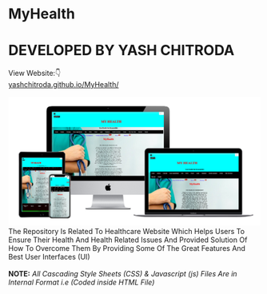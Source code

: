 # MyHealth
# DEVELOPED BY YASH CHITRODA
View Website:👇 
<br>
<a href="https://yashchitroda.github.io/MyHealth/">yashchitroda.github.io/MyHealth/</a><br><br>
<img src="https://github.com/yashchitroda/MyHealth/blob/main/myhealth preview.jpg">
The Repository Is Related To Healthcare Website Which Helps Users To Ensure Their Health And Health Related Issues And Provided Solution Of How To Overcome Them By Providing Some Of The Great Features And Best User Interfaces (UI)<br><br>
<strong>NOTE:</strong> <em>All Cascading Style Sheets (CSS) & Javascript (js) Files Are in Internal Format i.e (Coded inside HTML File)</em>
